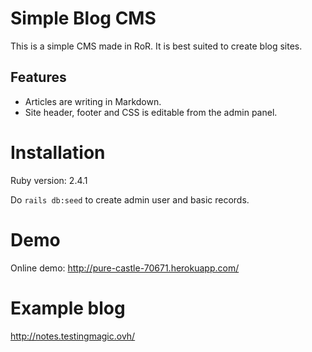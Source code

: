 # Simple Blog CMS

This is a simple CMS made in RoR. It is best suited to create blog sites.

## Features

- Articles are writing in Markdown.
- Site header, footer and CSS is editable from the admin panel.

# Installation

Ruby version: 2.4.1

Do  `rails db:seed` to create admin user and basic records.

# Demo

Online demo: http://pure-castle-70671.herokuapp.com/

# Example blog

http://notes.testingmagic.ovh/
